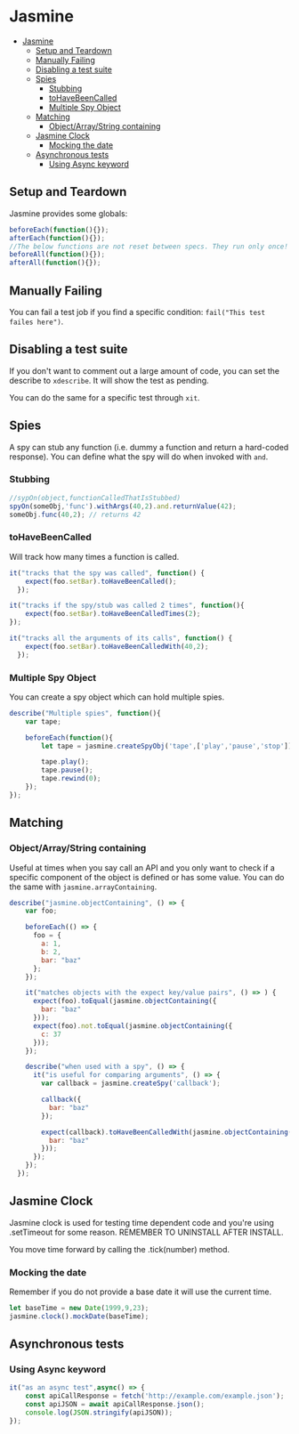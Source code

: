 # Jasmine

- [Jasmine](#jasmine)
  - [Setup and Teardown](#setup-and-teardown)
  - [Manually Failing](#manually-failing)
  - [Disabling a test suite](#disabling-a-test-suite)
  - [Spies](#spies)
    - [Stubbing](#stubbing)
    - [toHaveBeenCalled](#tohavebeencalled)
    - [Multiple Spy Object](#multiple-spy-object)
  - [Matching](#matching)
    - [Object/Array/String containing](#objectarraystring-containing)
  - [Jasmine Clock](#jasmine-clock)
    - [Mocking the date](#mocking-the-date)
  - [Asynchronous tests](#asynchronous-tests)
    - [Using Async keyword](#using-async-keyword)

## Setup and Teardown

Jasmine provides some globals:

```javascript
beforeEach(function(){});
afterEach(function(){});
//The below functions are not reset between specs. They run only once!
beforeAll(function(){});
afterAll(function(){});
```

## Manually Failing

You can fail a test job if you find a specific condition: `fail("This test failes here")`.

## Disabling a test suite

If you don't want to comment out a large amount of code, you can set the describe to `xdescribe`. It will show the test as pending.

You can do the same for a specific test through `xit`.

## Spies

A spy can stub any function (i.e. dummy a function and return a hard-coded response).
You can define what the spy will do when invoked with `and`.

### Stubbing

```javascript
//sypOn(object,functionCalledThatIsStubbed)
spyOn(someObj,'func').withArgs(40,2).and.returnValue(42);
someObj.func(40,2); // returns 42
```

### toHaveBeenCalled

Will track how many times a function is called.

```javascript
it("tracks that the spy was called", function() {
    expect(foo.setBar).toHaveBeenCalled();
  });

it("tracks if the spy/stub was called 2 times", function(){
    expect(foo.setBar).toHaveBeenCalledTimes(2);
});

it("tracks all the arguments of its calls", function() {
    expect(foo.setBar).toHaveBeenCalledWith(40,2);
  });
```

### Multiple Spy Object

You can create a spy object which can hold multiple spies.

```javascript
describe("Multiple spies", function(){
    var tape;

    beforeEach(function(){
        let tape = jasmine.createSpyObj('tape',['play','pause','stop']);

        tape.play();
        tape.pause();
        tape.rewind(0);
    });
});
```

## Matching

### Object/Array/String containing

Useful at times when you say call an API and you only want to check if a specific component of the object is defined or has some value.
You can do the same with `jasmine.arrayContaining`.

```javascript
describe("jasmine.objectContaining", () => {
    var foo;

    beforeEach(() => {
      foo = {
        a: 1,
        b: 2,
        bar: "baz"
      };
    });

    it("matches objects with the expect key/value pairs", () => ) {
      expect(foo).toEqual(jasmine.objectContaining({
        bar: "baz"
      }));
      expect(foo).not.toEqual(jasmine.objectContaining({
        c: 37
      }));
    });

    describe("when used with a spy", () => {
      it("is useful for comparing arguments", () => {
        var callback = jasmine.createSpy('callback');

        callback({
          bar: "baz"
        });

        expect(callback).toHaveBeenCalledWith(jasmine.objectContaining({
          bar: "baz"
        }));
      });
    });
  });
```

## Jasmine Clock

Jasmine clock is used for testing time dependent code and you're using .setTimeout for some reason.
REMEMBER TO UNINSTALL AFTER INSTALL.

You move time forward by calling the .tick(number) method.

### Mocking the date

Remember if you do not provide a base date it will use the current time.

```javascript
let baseTime = new Date(1999,9,23);
jasmine.clock().mockDate(baseTime);
```

## Asynchronous tests

### Using Async keyword

```javascript
it("as an async test",async() => {
    const apiCallResponse = fetch('http://example.com/example.json');
    const apiJSON = await apiCallResponse.json();
    console.log(JSON.stringify(apiJSON));
});
```
